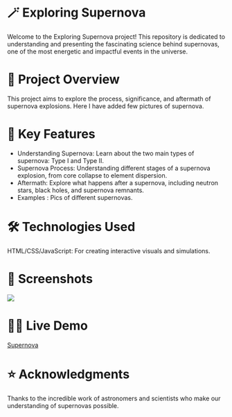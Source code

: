 # 🪄 Exploring Supernova
Welcome to the Exploring Supernova project!
This repository is dedicated to understanding and presenting the fascinating science behind supernovas, one of the most energetic and impactful events in the universe.

# 🚀 Project Overview
This project aims to explore the process, significance, and aftermath of supernova explosions. Here I have added few pictures of supernova.

# 🌟 Key Features
<ul>
  <li>Understanding Supernova: Learn about the two main types of supernova: Type I and Type II.</li>
  <li>Supernova Process: Understanding different stages of a supernova explosion, from core collapse to element dispersion.</li>
  <li>Aftermath: Explore what happens after a supernova, including neutron stars, black holes, and supernova remnants.</li>
  <li>Examples : Pics of different supernovas.</li>
</ul>

# 🛠️ Technologies Used
HTML/CSS/JavaScript: For creating interactive visuals and simulations.

# 🌌 Screenshots
![](https://github.com/user-attachments/assets/9b15a619-2043-4f79-a3d5-722bd269aad0)

# 👩‍💻 Live Demo
[Supernova](https://shristi-space-explorer.netlify.app/)

# ⭐ Acknowledgments
Thanks to the incredible work of astronomers and scientists who make our understanding of supernovas possible.

